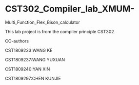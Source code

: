 # CST302_Compiler_lab_XMUM-
Multi_Function_Flex_Bison_calculator



This lab project is from the compiler principle CST302

CO-authors

CST1809233:WANG KE

CST1809237:WANG YUXUAN

CST1809240:YAN XIN

CST1809297:CHEN KUNJIE
